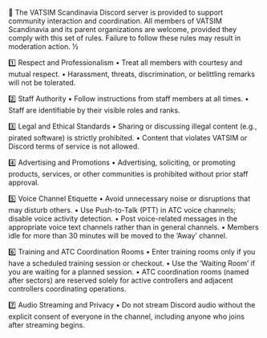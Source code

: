 
:bookmark: The VATSIM Scandinavia Discord server is provided to support community interaction and coordination. All members of VATSIM Scandinavia and its parent organizations are welcome, provided they comply with this set of rules. Failure to follow these rules may result in moderation action.  ½

:one: Respect and Professionalism
 •    Treat all members with courtesy and mutual respect.
 •    Harassment, threats, discrimination, or belittling remarks will not be tolerated.

:two: Staff Authority
 •    Follow instructions from staff members at all times.
 •    Staff are identifiable by their visible roles and ranks.

:three: Legal and Ethical Standards
 •    Sharing or discussing illegal content (e.g., pirated software) is strictly prohibited.
 •    Content that violates VATSIM or Discord terms of service is not allowed.

:four: Advertising and Promotions
 •    Advertising, soliciting, or promoting products, services, or other communities is prohibited without prior staff approval.

:five: Voice Channel Etiquette
 •    Avoid unnecessary noise or disruptions that may disturb others.
 •    Use Push-to-Talk (PTT) in ATC voice channels; disable voice activity detection.
 •    Post voice-related messages in the appropriate voice text channels rather than in general channels.
 •    Members idle for more than 30 minutes will be moved to the ‘Away’ channel.

:six: Training and ATC Coordination Rooms
 •    Enter training rooms only if you have a scheduled training session or checkout.
 •    Use the ‘Waiting Room’ if you are waiting for a planned session.
 •    ATC coordination rooms (named after sectors) are reserved solely for active controllers and adjacent controllers coordinating operations.

:seven: Audio Streaming and Privacy
 •    Do not stream Discord audio without the explicit consent of everyone in the channel, including anyone who joins after streaming begins.
